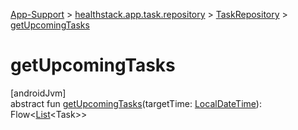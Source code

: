 
[App-Support](../../../index.html) > [healthstack.app.task.repository](../index.html) > [TaskRepository](index.html) > [getUpcomingTasks](get-upcoming-tasks.html)



# getUpcomingTasks



[androidJvm]\
abstract fun [getUpcomingTasks](get-upcoming-tasks.html)(targetTime: [LocalDateTime](https://developer.android.com/reference/kotlin/java/time/LocalDateTime.html)): Flow&lt;[List](https://kotlinlang.org/api/latest/jvm/stdlib/kotlin.collections/-list/index.html)&lt;Task&gt;&gt;




